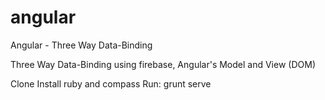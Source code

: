 angular
=======

Angular - Three Way Data-Binding

Three Way Data-Binding using firebase, Angular's Model and View (DOM)

Clone
Install ruby and compass 
Run: grunt serve
